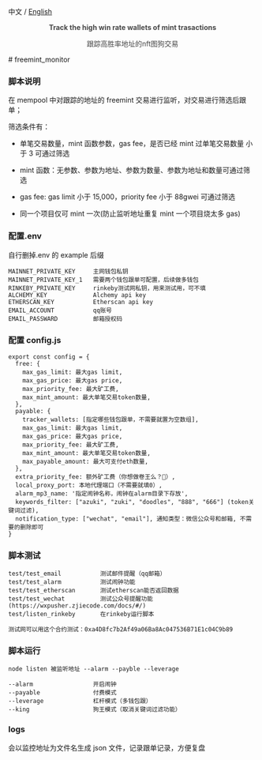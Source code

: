 中文 / [English](https://github.com/freemint-monitor/freemint-tracker/blob/main/README.md)

<div align="center">
    <!-- <img style="border-radius: 0.3125em;
    box-shadow: 0 2px 4px 0 rgba(34,36,38,.12),0 2px 10px 0 rgba(34,36,38,.08);" 
    src="https://github.com/TimGrey998/img/blob/main/priview.png">
    <br> -->
    <p style="opacity: 0.8"><b>Track the high win rate wallets of mint trasactions</b></p>
    <p style="opacity: 0.8">跟踪高胜率地址的nft图狗交易</p>
</div>
# freemint_monitor

### 脚本说明

在 mempool 中对跟踪的地址的 freemint 交易进行监听，对交易进行筛选后跟单；

筛选条件有：

- 单笔交易数量，mint 函数参数，gas fee，是否已经 mint 过单笔交易数量 小于 3 可通过筛选

- mint 函数：无参数、参数为地址、参数为数量、参数为地址和数量可通过筛选

- gas fee: gas limit 小于 15,000，priority fee 小于 88gwei 可通过筛选

- 同一个项目仅可 mint 一次(防止监听地址重复 mint 一个项目烧太多 gas)

### 配置.env

自行删掉.env 的 example 后缀

```
MAINNET_PRIVATE_KEY     主网钱包私钥
MAINNET_PRIVATE_KEY_1   需要两个钱包跟单可配置，后续做多钱包
RINKEBY_PRIVATE_KEY     rinkeby测试网私钥，用来测试用，可不填
ALCHEMY_KEY             Alchemy api key
ETHERSCAN_KEY           Etherscan api key
EMAIL_ACCOUNT           qq账号
EMAIL_PASSWARD          邮箱授权码
```

### 配置 config.js

```
export const config = {
  free: {
    max_gas_limit: 最大gas limit,
    max_gas_price: 最大gas price,
    max_priority_fee: 最大矿工费,
    max_mint_amount: 最大单笔交易token数量,
  },
  payable: {
    tracker_wallets: [指定哪些钱包跟单，不需要就置为空数组],
    max_gas_limit: 最大gas limit,
    max_gas_price: 最大gas price,
    max_priority_fee: 最大矿工费,
    max_mint_amount: 最大单笔交易token数量,
    max_payable_amount: 最大可支付eth数量,
  },
  extra_priority_fee: 额外矿工费（你想做卷王么？🤪）,
  local_proxy_port: 本地代理端口（不需要就填0）,
  alarm_mp3_name: '指定闹钟名称，闹钟在alarm目录下存放',
  keywords_filter: ["azuki", "zuki", "doodles", "888", "666"] (token关键词过滤),
  notification_type: ["wechat", "email"], 通知类型：微信公众号和邮箱, 不需要的删除即可
}
```

### 脚本测试

```
test/test_email           测试邮件提醒（qq邮箱）
test/test_alarm           测试闹钟功能
test/test_etherscan       测试etherscan能否返回数据
test/test_wechat          测试公众号提醒功能(https://wxpusher.zjiecode.com/docs/#/)
test/listen_rinkeby       在rinkeby运行脚本

测试网可以用这个合约测试：0xa4D8fc7b2Af49a06Ba8Ac047536B71E1c04C9b89
```

### 脚本运行

```
node listen 被监听地址 --alarm --payble --leverage

--alarm                 开启闹钟
--payable               付费模式
--leverage              杠杆模式（多钱包跟）
--king                  狗王模式（取消关键词过滤功能）
```

### logs

会以监控地址为文件名生成 json 文件，记录跟单记录，方便复盘
